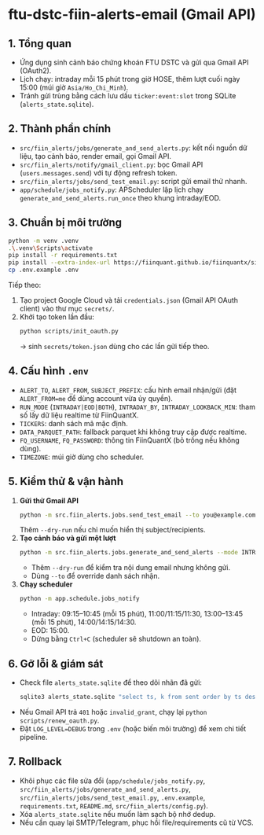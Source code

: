# ftu-dstc-fiin-alerts-email (Gmail API)

## 1. Tổng quan
- Ứng dụng sinh cảnh báo chứng khoán FTU DSTC và gửi qua Gmail API (OAuth2).
- Lịch chạy: intraday mỗi 15 phút trong giờ HOSE, thêm lượt cuối ngày 15:00 (múi giờ `Asia/Ho_Chi_Minh`).
- Tránh gửi trùng bằng cách lưu dấu `ticker:event:slot` trong SQLite (`alerts_state.sqlite`).

## 2. Thành phần chính
- `src/fiin_alerts/jobs/generate_and_send_alerts.py`: kết nối nguồn dữ liệu, tạo cảnh báo, render email, gọi Gmail API.
- `src/fiin_alerts/notify/gmail_client.py`: bọc Gmail API (`users.messages.send`) với tự động refresh token.
- `src/fiin_alerts/jobs/send_test_email.py`: script gửi email thử nhanh.
- `app/schedule/jobs_notify.py`: APScheduler lập lịch chạy `generate_and_send_alerts.run_once` theo khung intraday/EOD.

## 3. Chuẩn bị môi trường
```bash
python -m venv .venv
.\.venv\Scripts\activate
pip install -r requirements.txt
pip install --extra-index-url https://fiinquant.github.io/fiinquantx/simple fiinquantx
cp .env.example .env
```
Tiếp theo:
1. Tạo project Google Cloud và tải `credentials.json` (Gmail API OAuth client) vào thư mục `secrets/`.
2. Khởi tạo token lần đầu:
   ```bash
   python scripts/init_oauth.py
   ```
   -> sinh `secrets/token.json` dùng cho các lần gửi tiếp theo.

## 4. Cấu hình `.env`
- `ALERT_TO`, `ALERT_FROM`, `SUBJECT_PREFIX`: cấu hình email nhận/gửi (đặt `ALERT_FROM=me` để dùng account vừa ủy quyền).
- `RUN_MODE` (`INTRADAY|EOD|BOTH`), `INTRADAY_BY`, `INTRADAY_LOOKBACK_MIN`: tham số lấy dữ liệu realtime từ FiinQuantX.
- `TICKERS`: danh sách mã mặc định.
- `DATA_PARQUET_PATH`: fallback parquet khi không truy cập được realtime.
- `FQ_USERNAME`, `FQ_PASSWORD`: thông tin FiinQuantX (bỏ trống nếu không dùng).
- `TIMEZONE`: múi giờ dùng cho scheduler.

## 5. Kiểm thử & vận hành
1. **Gửi thử Gmail API**
   ```bash
   python -m src.fiin_alerts.jobs.send_test_email --to you@example.com
   ```
   Thêm `--dry-run` nếu chỉ muốn hiển thị subject/recipients.
2. **Tạo cảnh báo và gửi một lượt**
   ```bash
   python -m src.fiin_alerts.jobs.generate_and_send_alerts --mode INTRADAY --force-test
   ```
   - Thêm `--dry-run` để kiểm tra nội dung email nhưng không gửi.
   - Dùng `--to` để override danh sách nhận.
3. **Chạy scheduler**
   ```bash
   python -m app.schedule.jobs_notify
   ```
   - Intraday: 09:15–10:45 (mỗi 15 phút), 11:00/11:15/11:30, 13:00–13:45 (mỗi 15 phút), 14:00/14:15/14:30.
   - EOD: 15:00.
   - Dừng bằng `Ctrl+C` (scheduler sẽ shutdown an toàn).

## 6. Gỡ lỗi & giám sát
- Check file `alerts_state.sqlite` để theo dõi nhãn đã gửi:
  ```bash
  sqlite3 alerts_state.sqlite "select ts, k from sent order by ts desc limit 10"
  ```
- Nếu Gmail API trả `401` hoặc `invalid_grant`, chạy lại `python scripts/renew_oauth.py`.
- Đặt `LOG_LEVEL=DEBUG` trong `.env` (hoặc biến môi trường) để xem chi tiết pipeline.

## 7. Rollback
- Khôi phục các file sửa đổi (`app/schedule/jobs_notify.py`, `src/fiin_alerts/jobs/generate_and_send_alerts.py`, `src/fiin_alerts/jobs/send_test_email.py`, `.env.example`, `requirements.txt`, `README.md`, `src/fiin_alerts/config.py`).
- Xóa `alerts_state.sqlite` nếu muốn làm sạch bộ nhớ dedup.
- Nếu cần quay lại SMTP/Telegram, phục hồi file/requirements cũ từ VCS.
